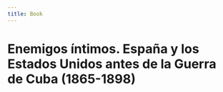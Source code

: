 ```yaml
---
title: Book
---
```

# Enemigos íntimos. España y los Estados Unidos antes de la Guerra de Cuba (1865-1898) 
